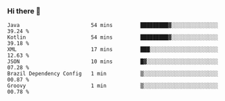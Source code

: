 ### Hi there 👋

<!--START_SECTION:waka-->

```text
Java                       54 mins         █████████▓░░░░░░░░░░░░░░░   39.24 %
Kotlin                     54 mins         █████████▓░░░░░░░░░░░░░░░   39.18 %
XML                        17 mins         ███░░░░░░░░░░░░░░░░░░░░░░   12.63 %
JSON                       10 mins         █▓░░░░░░░░░░░░░░░░░░░░░░░   07.28 %
Brazil Dependency Config   1 min           ▒░░░░░░░░░░░░░░░░░░░░░░░░   00.87 %
Groovy                     1 min           ▒░░░░░░░░░░░░░░░░░░░░░░░░   00.78 %
```

<!--END_SECTION:waka-->

<!--
**jerry-shao/jerry-shao** is a ✨ _special_ ✨ repository because its `README.md` (this file) appears on your GitHub profile.

Here are some ideas to get you started:

- 🔭 I’m currently working on ...
- 🌱 I’m currently learning ...
- 👯 I’m looking to collaborate on ...
- 🤔 I’m looking for help with ...
- 💬 Ask me about ...
- 📫 How to reach me: ...
- 😄 Pronouns: ...
- ⚡ Fun fact: ...
-->
